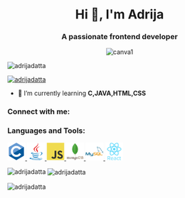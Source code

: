 <h1 align="center">Hi 👋, I'm Adrija</h1>

<h3 align="center">A passionate frontend developer</h3>

<p align="center"> <img src="https://github.com/user-attachments/assets/5a9b12ed-3f0d-4dda-b239-12eece4a19ae" alt="canva1" /> </p>
<p align="left"> <img src="https://komarev.com/ghpvc/?username=adrijadatta&label=Profile%20views&color=0e75b6&style=flat" alt="adrijadatta" /> </p>

<p align="left"> <a href="https://github.com/ryo-ma/github-profile-trophy"><img src="https://github-profile-trophy.vercel.app/?username=adrijadatta" alt="adrijadatta" /></a> </p>

- 🌱 I’m currently learning **C,JAVA,HTML,CSS**

<h3 align="left">Connect with me:</h3>
<p align="left">
</p>

<h3 align="left">Languages and Tools:</h3>
<p align="left"> <a href="https://www.cprogramming.com/" target="_blank" rel="noreferrer"> <img src="https://raw.githubusercontent.com/devicons/devicon/master/icons/c/c-original.svg" alt="c" width="40" height="40"/> </a> <a href="https://www.java.com" target="_blank" rel="noreferrer"> <img src="https://raw.githubusercontent.com/devicons/devicon/master/icons/java/java-original.svg" alt="java" width="40" height="40"/> </a> <a href="https://developer.mozilla.org/en-US/docs/Web/JavaScript" target="_blank" rel="noreferrer"> <img src="https://raw.githubusercontent.com/devicons/devicon/master/icons/javascript/javascript-original.svg" alt="javascript" width="40" height="40"/> </a> <a href="https://www.mongodb.com/" target="_blank" rel="noreferrer"> <img src="https://raw.githubusercontent.com/devicons/devicon/master/icons/mongodb/mongodb-original-wordmark.svg" alt="mongodb" width="40" height="40"/> </a> <a href="https://www.mysql.com/" target="_blank" rel="noreferrer"> <img src="https://raw.githubusercontent.com/devicons/devicon/master/icons/mysql/mysql-original-wordmark.svg" alt="mysql" width="40" height="40"/> </a> <a href="https://reactjs.org/" target="_blank" rel="noreferrer"> <img src="https://raw.githubusercontent.com/devicons/devicon/master/icons/react/react-original-wordmark.svg" alt="react" width="40" height="40"/> </a> </p>

<p><img align="left" src="https://github-readme-stats.vercel.app/api/top-langs?username=adrijadatta&show_icons=true&locale=en&layout=compact" alt="adrijadatta" /></p>

<p>&nbsp;<img align="center" src="https://github-readme-stats.vercel.app/api?username=adrijadatta&show_icons=true&locale=en" alt="adrijadatta" /></p>

<p><img align="center" src="https://github-readme-streak-stats.herokuapp.com/?user=adrijadatta&" alt="adrijadatta" /></p>
